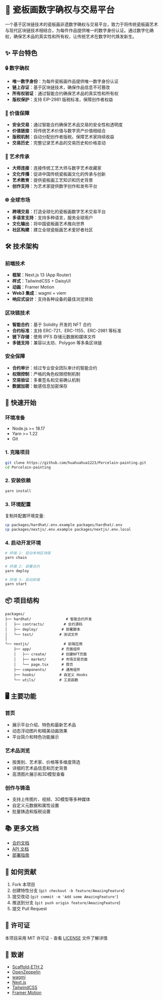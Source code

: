 # 🏺 瓷板画数字确权与交易平台

一个基于区块链技术的瓷板画非遗数字确权与交易平台，致力于将传统瓷板画艺术与现代区块链技术相结合，为每件作品提供唯一的数字身份认证。通过数字化确权，确保艺术品的真实性和所有权，让传统艺术在数字时代焕发新生。

## ✨ 平台特色

### 🔒 数字确权
- **唯一数字身份**：为每件瓷板画作品提供唯一数字身份认证
- **链上存证**：基于区块链技术，确保作品信息不可篡改
- **所有权验证**：通过智能合约确保艺术品的真实性和所有权
- **版权保护**：支持 EIP-2981 版税标准，保障创作者权益

### 💎 价值保障
- **安全交易**：通过智能合约确保艺术品交易的安全性和透明度
- **价值链接**：将传统艺术价值与数字资产价值相结合
- **版税机制**：自动分配创作者版税，保障艺术家持续收益
- **交易历史**：完整记录艺术品的交易历史和价格变动

### 🎨 艺术传承
- **大师连接**：连接传统工艺大师与数字艺术收藏家
- **文化传播**：促进中国传统瓷板画文化的传承与创新
- **艺术教育**：提供瓷板画工艺知识和历史背景
- **创作支持**：为艺术家提供数字创作和发布平台

### 🌐 全球市场
- **跨境交易**：打造全球化的瓷板画数字艺术交易平台
- **多语言支持**：支持多种语言，服务全球用户
- **文化输出**：将中国瓷板画艺术推向世界
- **社区构建**：建立全球瓷板画艺术爱好者社区

## 🛠️ 技术架构

### 前端技术
- **框架**：Next.js 13 (App Router)
- **样式**：TailwindCSS + DaisyUI
- **动画**：Framer Motion
- **Web3 集成**：wagmi + viem
- **响应式设计**：支持各种设备的最佳浏览体验

### 区块链技术
- **智能合约**：基于 Solidity 开发的 NFT 合约
- **合约标准**：支持 ERC-721、ERC-1155、ERC-2981 等标准
- **链下存储**：使用 IPFS 存储元数据和媒体文件
- **多链支持**：兼容以太坊、Polygon 等多条区块链

### 安全保障
- **合约审计**：经过专业安全团队审计的智能合约
- **权限控制**：严格的角色权限控制机制
- **交易验证**：多重签名和交易确认机制
- **数据加密**：敏感信息加密保存

## 🚀 快速开始

### 环境准备
- Node.js >= 18.17
- Yarn >= 1.22
- Git

### 1. 克隆项目
```bash
git clone https://github.com/huahuahua1223/Porcelain-painting.git
cd Porcelain-painting
```

### 2. 安装依赖
```bash
yarn install
```

### 3. 环境配置
复制并配置环境变量:
```bash
cp packages/hardhat/.env.example packages/hardhat/.env
cp packages/nextjs/.env.example packages/nextjs/.env.local
```

### 4. 启动开发环境
```bash
# 终端 1: 启动本地区块链
yarn chain

# 终端 2: 部署合约
yarn deploy

# 终端 3: 启动前端
yarn start
```

## 📦 项目结构

```
packages/
├── hardhat/                # 智能合约开发
│   ├── contracts/         # 合约源码
│   ├── deploy/           # 部署脚本
│   └── test/            # 测试文件
│
└── nextjs/                # 前端应用
    ├── app/              # 页面组件
    │   ├── create/       # 创建NFT页面
    │   ├── market/       # 市场交易页面
    │   └── page.tsx      # 首页
    ├── components/       # 通用组件
    ├── hooks/           # 自定义 Hooks
    └── utils/           # 工具函数
```

## 🖥️ 主要功能

### 首页
- 展示平台介绍、特色和最新艺术品
- 动态浮动图片和精美动画效果
- 平台简介和特色功能展示

### 艺术品浏览
- 按类别、艺术家、价格等多维度筛选
- 详细的艺术品信息和历史背景
- 高清图片展示和3D模型查看

### 创作与铸造
- 支持上传图片、视频、3D模型等多种媒体
- 自定义元数据和属性设置
- 批量铸造和版税设置
## 📚 更多文档

- [合约文档](./docs/contracts.md)
- [API 文档](./docs/api.md)
- [部署指南](./docs/deployment.md)

## 🤝 如何贡献

1. Fork 本项目
2. 创建特性分支 (`git checkout -b feature/AmazingFeature`)
3. 提交改动 (`git commit -m 'Add some AmazingFeature'`)
4. 推送到分支 (`git push origin feature/AmazingFeature`)
5. 提交 Pull Request

## 📄 许可证

本项目采用 MIT 许可证 - 查看 [LICENSE](LICENSE) 文件了解详情

## 🙏 致谢

- [Scaffold-ETH 2](https://github.com/scaffold-eth/scaffold-eth-2)
- [OpenZeppelin](https://github.com/OpenZeppelin/openzeppelin-contracts)
- [wagmi](https://wagmi.sh/)
- [Next.js](https://nextjs.org/)
- [TailwindCSS](https://tailwindcss.com/)
- [Framer Motion](https://www.framer.com/motion/)
